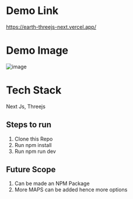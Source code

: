 # Demo Link
https://earth-threejs-next.vercel.app/

# Demo Image
![image](https://github.com/user-attachments/assets/d8d30a7d-2b09-417f-9929-c870d72a7dfd)

# Tech Stack
Next Js, Threejs

## Steps to run 

1) Clone this Repo
2) Run npm install
3) Run npm run dev

## Future Scope
1) Can be made an NPM Package
2) More MAPS can be added hence more options
